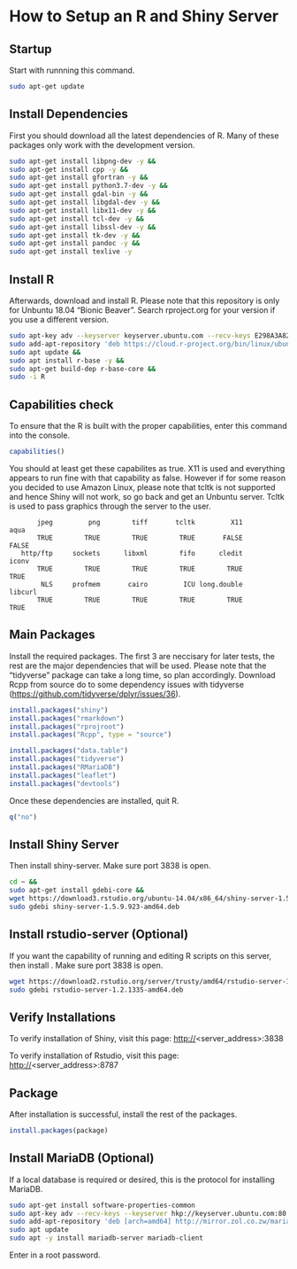 How to Setup an R and Shiny Server
================

## Startup

Start with runnning this command.

``` bash
sudo apt-get update
```

## Install Dependencies

First you should download all the latest dependencies of R. Many of
these packages only work with the development version.

``` bash
sudo apt-get install libpng-dev -y &&
sudo apt-get install cpp -y &&
sudo apt-get install gfortran -y &&
sudo apt-get install python3.7-dev -y &&
sudo apt-get install gdal-bin -y &&
sudo apt-get install libgdal-dev -y &&
sudo apt-get install libx11-dev -y &&
sudo apt-get install tcl-dev -y &&
sudo apt-get install libssl-dev -y &&
sudo apt-get install tk-dev -y &&
sudo apt-get install pandoc -y &&
sudo apt-get install texlive -y
```

## Install R

Afterwards, download and install R. Please note that this repository is
only for Unbuntu 18.04 “Bionic Beaver”. Search rproject.org for your
version if you use a different
version.

``` bash
sudo apt-key adv --keyserver keyserver.ubuntu.com --recv-keys E298A3A825C0D65DFD57CBB651716619E084DAB9 &&
sudo add-apt-repository 'deb https://cloud.r-project.org/bin/linux/ubuntu bionic-cran35/' &&
sudo apt update &&
sudo apt install r-base -y &&
sudo apt-get build-dep r-base-core &&
sudo -i R
```

## Capabilities check

To ensure that the R is built with the proper capabilities, enter this
command into the console.

``` r
capabilities()
```

You should at least get these capabilites as true. X11 is used and
everything appears to run fine with that capability as false. However if
for some reason you decided to use Amazon Linux, please note that tcltk
is not supported and hence Shiny will not work, so go back and get an
Unbuntu server. Tcltk is used to pass graphics through the server to the
user.

``` 
       jpeg         png        tiff       tcltk         X11        aqua 
       TRUE        TRUE        TRUE        TRUE       FALSE       FALSE 
   http/ftp     sockets      libxml        fifo      cledit       iconv 
       TRUE        TRUE        TRUE        TRUE        TRUE        TRUE 
        NLS     profmem       cairo         ICU long.double     libcurl 
       TRUE        TRUE        TRUE        TRUE        TRUE        TRUE 
```

## Main Packages

Install the required packages. The first 3 are neccisary for later
tests, the rest are the major dependencies that will be used. Please
note that the “tidyverse” package can take a long time, so plan
accordingly. Download Rcpp from source do to some dependency issues with
tidyverse (<https://github.com/tidyverse/dplyr/issues/36>).

``` r
install.packages("shiny")
install.packages("rmarkdown")
install.packages("rprojroot")
install.packages("Rcpp", type = "source")

install.packages("data.table")
install.packages("tidyverse")
install.packages("RMariaDB")
install.packages("leaflet")
install.packages("devtools")
```

Once these dependencies are installed, quit R.

``` r
q("no")
```

## Install Shiny Server

Then install shiny-server. Make sure port 3838 is open.

``` bash
cd ~ &&
sudo apt-get install gdebi-core &&
wget https://download3.rstudio.org/ubuntu-14.04/x86_64/shiny-server-1.5.9.923-amd64.deb &&
sudo gdebi shiny-server-1.5.9.923-amd64.deb 
```

## Install rstudio-server (Optional)

If you want the capability of running and editing R scripts on this
server, then install . Make sure port 3838 is
open.

``` bash
wget https://download2.rstudio.org/server/trusty/amd64/rstudio-server-1.2.1335-amd64.deb &&
sudo gdebi rstudio-server-1.2.1335-amd64.deb 
```

## Verify Installations

To verify installation of Shiny, visit this page:
<http://><server_address>:3838

To verify installation of Rstudio, visit this page:
<http://><server_address>:8787

## Package

After installation is successful, install the rest of the packages.

``` r
install.packages(package)
```

## Install MariaDB (Optional)

If a local database is required or desired, this is the protocol for
installing MariaDB.

``` bash
sudo apt-get install software-properties-common
sudo apt-key adv --recv-keys --keyserver hkp://keyserver.ubuntu.com:80 0xF1656F24C74CD1D8
sudo add-apt-repository 'deb [arch=amd64] http://mirror.zol.co.zw/mariadb/repo/10.3/ubuntu bionic main'
sudo apt update
sudo apt -y install mariadb-server mariadb-client
```

Enter in a root password.
